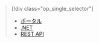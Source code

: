 > [!div class="op_single_selector"]
> * [ポータル](../articles/media-services/media-services-portal-upload-files.md)
> * [.NET](../articles/media-services/media-services-dotnet-upload-files.md)
> * [REST API](../articles/media-services/media-services-rest-upload-files.md)
> 
> 



<!--HONumber=Jan17_HO3-->


